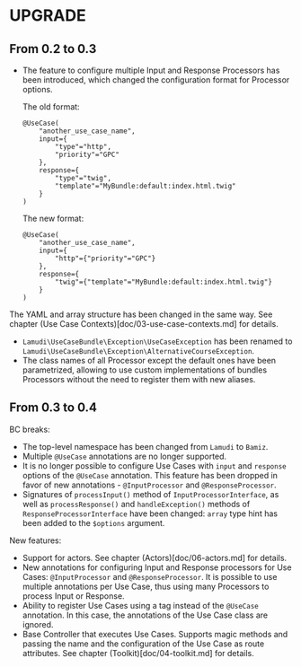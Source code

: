 UPGRADE
=======

## From 0.2 to 0.3

* The feature to configure multiple Input and Response Processors has been introduced, which changed the configuration
format for Processor options.

    The old format:
    
    ```
    @UseCase(
        "another_use_case_name",
        input={
            "type"="http",
            "priority"="GPC"
        },
        response={
            "type"="twig",
            "template"="MyBundle:default:index.html.twig"
        }
    )
    ```
    
    The new format:
    
    ```
    @UseCase(
        "another_use_case_name",
        input={
            "http"={"priority"="GPC"}
        },
        response={
            "twig"={"template"="MyBundle:default:index.html.twig"}
        }
    )
    ```

The YAML and array structure has been changed in the same way. See chapter (Use Case Contexts)[doc/03-use-case-contexts.md]
for details.

* `Lamudi\UseCaseBundle\Exception\UseCaseException` has been renamed to 
`Lamudi\UseCaseBundle\Exception\AlternativeCourseException`.
* The class names of all Processor except the default ones have been parametrized, allowing to use custom implementations
of bundles Processors without the need to register them with new aliases.

## From 0.3 to 0.4

BC breaks:

* The top-level namespace has been changed from `Lamudi` to `Bamiz`.
* Multiple `@UseCase` annotations are no longer supported.
* It is no longer possible to configure Use Cases with `input` and `response` options of the `@UseCase` annotation.
This feature has been dropped in favor of new annotations - `@InputProcessor` and `@ResponseProcessor`.
* Signatures of `processInput()` method of `InputProcessorInterface`, as well as `processResponse()` and
`handleException()` methods of `ResponseProcessorInterface` have been changed: `array` type hint has been added
to the `$options` argument.
  
New features:

* Support for actors. See chapter (Actors)[doc/06-actors.md] for details.
* New annotations for configuring Input and Response processors for Use Cases: `@InputProcessor` and `@ResponseProcessor`.
It is possible to use multiple annotations per Use Case, thus using many Processors to process Input or Response.
* Ability to register Use Cases using a tag instead of the `@UseCase` annotation. In this case, the annotations
of the Use Case class are ignored.
* Base Controller that executes Use Cases. Supports magic methods and passing the name and the configuration of the
Use Case as route attributes. See chapter (Toolkit)[doc/04-toolkit.md] for details.
